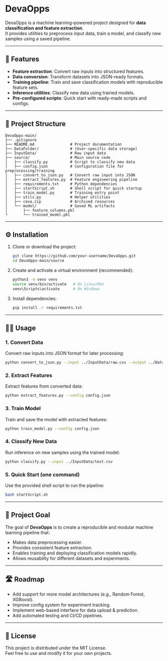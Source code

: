 # DevaOpps

DevaOpps is a machine learning–powered project designed for **data classification and feature extraction**.  
It provides utilities to preprocess input data, train a model, and classify new samples using a saved pipeline.  

---

## 🚀 Features
- **Feature extraction**: Convert raw inputs into structured features.
- **Data conversion**: Transform datasets into JSON-ready formats.
- **Training pipeline**: Train and save classification models with reproducible feature sets.
- **Inference utilities**: Classify new data using trained models.
- **Pre-configured scripts**: Quick start with ready-made scripts and configs.

---

## 📂 Project Structure
```
DevaOpps-main/
├── .gitignore
├── README.md                # Project documentation
├── DataFolder/              # (User-specific data storage)
├── InputData/               # Raw input data
├── source/                  # Main source code
│   ├── classify.py          # Script to classify new data
│   ├── config.json          # Configuration file for preprocessing/training
│   ├── convert_to_json.py   # Convert raw input into JSON
│   ├── extract_features.py  # Feature engineering pipeline
│   ├── requirements.txt     # Python dependencies
│   ├── startScript.sh       # Shell script for quick startup
│   ├── train_model.py       # Training entry point
│   ├── utils.py             # Helper utilities
│   ├── ceva.zip             # Archived resources
│   └── model/               # Saved ML artifacts
│       ├── feature_columns.pkl
└       └── trained_model.pkl
```

---

## ⚙️ Installation

1. Clone or download the project:
   ```bash
   git clone https://github.com/your-username/DevaOpps.git
   cd DevaOpps-main/source
   ```

2. Create and activate a virtual environment (recommended):
   ```bash
   python3 -m venv venv
   source venv/bin/activate   # On Linux/Mac
   venv\Scripts\activate      # On Windows
   ```

3. Install dependencies:
   ```bash
   pip install -r requirements.txt
   ```

---

## 🧑‍💻 Usage

### 1. Convert Data
Convert raw inputs into JSON format for later processing:
```bash
python convert_to_json.py --input ../InputData/raw.csv --output ../DataFolder/data.json
```

### 2. Extract Features
Extract features from converted data:
```bash
python extract_features.py --config config.json
```

### 3. Train Model
Train and save the model with extracted features:
```bash
python train_model.py --config config.json
```

### 4. Classify New Data
Run inference on new samples using the trained model:
```bash
python classify.py --input ../InputData/test.csv
```

### 5. Quick Start (one command)
Use the provided shell script to run the pipeline:
```bash
bash startScript.sh
```

---

## 🎯 Project Goal
The goal of **DevaOpps** is to create a reproducible and modular machine learning pipeline that:
- Makes data preprocessing easier.
- Provides consistent feature extraction.
- Enables training and deploying classification models rapidly.
- Allows reusability for different datasets and experiments.

---

## 🛣️ Roadmap
- Add support for more model architectures (e.g., Random Forest, XGBoost).
- Improve config system for experiment tracking.
- Implement web-based interface for data upload & prediction.
- Add automated testing and CI/CD pipelines.

---

## 📜 License
This project is distributed under the MIT License.  
Feel free to use and modify it for your own projects.
